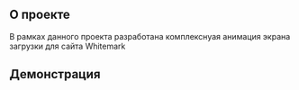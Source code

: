 ## О проекте

В рамках данного проекта разработана комплекснуая анимация экрана загрузки для сайта Whitemark

## Демонстрация

